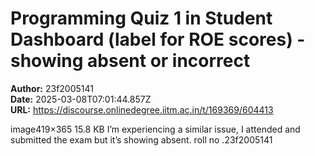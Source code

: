 # Programming Quiz 1 in Student Dashboard (label for ROE scores) - showing absent or incorrect

**Author:** 23f2005141  
**Date:** 2025-03-08T07:01:44.857Z  
**URL:** https://discourse.onlinedegree.iitm.ac.in/t/169369/604413

image419×365 15.8 KB
I’m experiencing a similar issue, I attended and submitted the exam but it’s showing absent.
roll no .23f2005141
